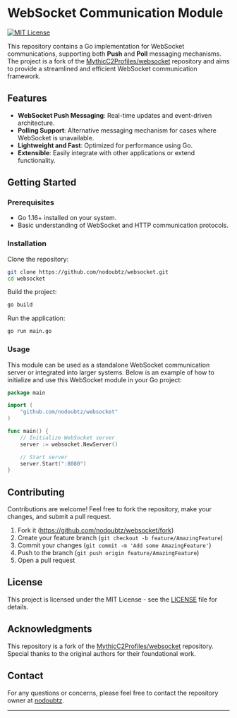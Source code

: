 # WebSocket Communication Module

[![MIT License](https://img.shields.io/badge/License-MIT-blue.svg)](LICENSE)

This repository contains a Go implementation for WebSocket communications, supporting both **Push** and **Poll** messaging mechanisms. The project is a fork of the [MythicC2Profiles/websocket](https://github.com/MythicC2Profiles/websocket) repository and aims to provide a streamlined and efficient WebSocket communication framework.

## Features

- **WebSocket Push Messaging**: Real-time updates and event-driven architecture.
- **Polling Support**: Alternative messaging mechanism for cases where WebSocket is unavailable.
- **Lightweight and Fast**: Optimized for performance using Go.
- **Extensible**: Easily integrate with other applications or extend functionality.

## Getting Started

### Prerequisites

- Go 1.16+ installed on your system.
- Basic understanding of WebSocket and HTTP communication protocols.

### Installation

Clone the repository:

```bash
git clone https://github.com/nodoubtz/websocket.git
cd websocket
```

Build the project:

```bash
go build
```

Run the application:

```bash
go run main.go
```

### Usage

This module can be used as a standalone WebSocket communication server or integrated into larger systems. Below is an example of how to initialize and use this WebSocket module in your Go project:

```go
package main

import (
    "github.com/nodoubtz/websocket"
)

func main() {
    // Initialize WebSocket server
    server := websocket.NewServer()

    // Start server
    server.Start(":8080")
}
```

## Contributing

Contributions are welcome! Feel free to fork the repository, make your changes, and submit a pull request.

1. Fork it (https://github.com/nodoubtz/websocket/fork)
2. Create your feature branch (`git checkout -b feature/AmazingFeature`)
3. Commit your changes (`git commit -m 'Add some AmazingFeature'`)
4. Push to the branch (`git push origin feature/AmazingFeature`)
5. Open a pull request

## License

This project is licensed under the MIT License - see the [LICENSE](LICENSE) file for details.

## Acknowledgments

This repository is a fork of the [MythicC2Profiles/websocket](https://github.com/MythicC2Profiles/websocket) repository. Special thanks to the original authors for their foundational work.

## Contact

For any questions or concerns, please feel free to contact the repository owner at [nodoubtz](https://github.com/nodoubtz).

---
